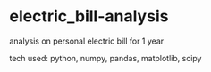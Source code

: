 # electric_bill-analysis
analysis on personal electric bill for 1 year

tech used:
python, numpy, pandas, matplotlib, scipy
